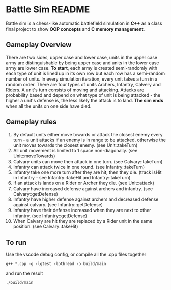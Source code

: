 # Battle Sim README

Battle sim is a chess-like automatic battlefield simulation in **C++** as a class final project to show **OOP concepts** and **C memory management**.

## Gameplay Overview

There are two sides, upper case and lower case, units in the upper case army are distinguishable by being upper case and units in the lower case army are lower case. **To start**, each army is created semi-randomly with each type of unit is lined up in its own row but each row has a semi-random number of units. In every simulation iteration, every unit takes a turn in a random order. There are four types of units Archers, Infantry, Calvery and Riders. A unit's turn consists of moving and attacking. Attacks are probability based and depend on what type of unit is being attacked - the higher a unit's defense is, the less likely the attack is to land. **The sim ends** when all the units on one side have died. 

## Gameplay rules

1. By default units either move towards or attack the closest enemy every turn - a unit attacks if an enemy is in range to be attacked, otherwise the unit moves towards the closest enemy. (see Unit::takeTurn)
2. All unit movement is limited to 1 space non-diagonally. (see Unit::moveTowards)
3. Calvary units can move then attack in one turn. (see Calvary::takeTurn)
4. Infantry can attack twice in one round. (see Infantry::takeTurn)
5. Infantry take one more turn after they are hit, then they die. (track isHit in Infantry - see Infantry::takeHit and Infantry::takeTurn)
6. If an attack is lands on a Rider or Archer they die. (see Unit::attack)
7. Calvary have increased defense against archers and infantry. (see Calvary::getDefense)
8. Infantry have higher defense against archers and decreased defense against calvary. (see Infantry::getDefense)
9. Infantry have their defense increased when they are next to other infantry. (see Infantry::getDefense)
10. When Calvary are hit they are replaced by a Rider unit in the same position. (see Calvary::takeHit)

## To run

Use the vscode debug config, or compile all the .cpp files together

`g++ *.cpp -g -lgtest -lpthread -o build/main`

and run the result

`./build/main`
